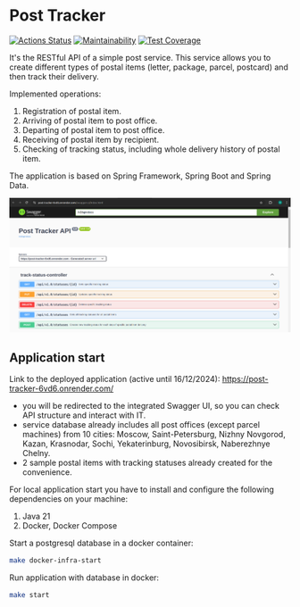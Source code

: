 # Post Tracker

[![Actions Status](https://github.com/shamshaev/postal-tracker/actions/workflows/self-check.yml/badge.svg)](https://github.com/shamshaev/postal-tracker/actions)
[![Maintainability](https://api.codeclimate.com/v1/badges/31a596f39ffdada4c587/maintainability)](https://codeclimate.com/github/shamshaev/post-tracker/maintainability)
[![Test Coverage](https://api.codeclimate.com/v1/badges/31a596f39ffdada4c587/test_coverage)](https://codeclimate.com/github/shamshaev/post-tracker/test_coverage)

It's the RESTful API of a simple post service. This service allows you to create different types of postal items (letter, package, parcel, postcard) and then track their delivery.

Implemented operations:
1. Registration of postal item.
2. Arriving of postal item to post office.
3. Departing of postal item to post office.
4. Receiving of postal item by recipient.
5. Checking of tracking status, including whole delivery history of postal item.

The application is based on Spring Framework, Spring Boot and Spring Data.

![screenshot-1](screenshots/screenshot-1.png?raw=true)

## Application start

Link to the deployed application (active until 16/12/2024): https://post-tracker-6vd6.onrender.com/

- you will be redirected to the integrated Swagger UI, so you can check API structure and interact with IT.
- service database already includes all post offices (except parcel machines) from 10 cities: Moscow, Saint-Petersburg, Nizhny Novgorod, Kazan, Krasnodar, Sochi, Yekaterinburg, Novosibirsk, Naberezhnye Chelny.
- 2 sample postal items with tracking statuses already created for the convenience.

For local application start you have to install and configure the following dependencies on your machine:

1. Java 21
2. Docker, Docker Compose

Start a postgresql database in a docker container:

```bash
make docker-infra-start
```

Run application with database in docker:

```bash
make start
```